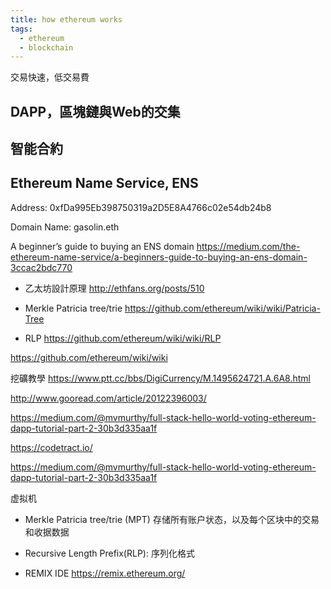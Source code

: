 ```yaml
---
title: how ethereum works
tags:
  - ethereum
  - blockchain
---
```


交易快速，低交易費

## DAPP，區塊鏈與Web的交集

## 智能合約

## Ethereum Name Service, ENS

Address: 0xfDa995Eb398750319a2D5E8A4766c02e54db24b8

Domain Name:
gasolin.eth

A beginner’s guide to buying an ENS domain
https://medium.com/the-ethereum-name-service/a-beginners-guide-to-buying-an-ens-domain-3ccac2bdc770


* 乙太坊設計原理 http://ethfans.org/posts/510

* Merkle Patricia tree/trie https://github.com/ethereum/wiki/wiki/Patricia-Tree
* RLP https://github.com/ethereum/wiki/wiki/RLP

https://github.com/ethereum/wiki/wiki


挖礦教學
https://www.ptt.cc/bbs/DigiCurrency/M.1495624721.A.6A8.html

http://www.gooread.com/article/20122396003/

https://medium.com/@mvmurthy/full-stack-hello-world-voting-ethereum-dapp-tutorial-part-2-30b3d335aa1f

https://codetract.io/

https://medium.com/@mvmurthy/full-stack-hello-world-voting-ethereum-dapp-tutorial-part-2-30b3d335aa1f


虚拟机
* Merkle Patricia tree/trie (MPT) 存储所有账户状态，以及每个区块中的交易和收据数据
* Recursive Length Prefix(RLP): 序列化格式

* REMIX IDE https://remix.ethereum.org/
